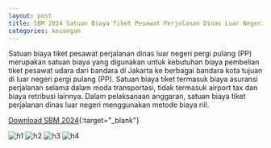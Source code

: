 ```yaml
---
layout: post
title: SBM 2024 Satuan Biaya Tiket Pesawat Perjalanan Dinas Luar Negeri Pergi Pulang (PP)
categories: keuangan
---
```


Satuan biaya tiket pesawat perjalanan dinas luar negeri pergi pulang (PP) merupakan satuan biaya yang digunakan untuk kebutuhan biaya pembelian tiket pesawat udara dari bandara di Jakarta ke berbagai bandara kota tujuan di luar negeri pergi pulang (PP). Satuan biaya tiket termasuk biaya asuransi perjalanan selama dalam moda transportasi, tidak termasuk airport tax dan biaya retribusi lainnya. Dalam pelaksanaan anggaran, satuan biaya tiket perjalanan dinas luar negeri menggunakan metode biaya riil.

[Download SBM 2024](https://jdih.kemenkeu.go.id/download/8be2507a-7c39-480f-b271-88e74e59e272/2023pmkeuangan049.pdf){:target="_blank"}

![h1](https://blogger.googleusercontent.com/img/b/R29vZ2xl/AVvXsEgUvoRvqI3UjqweCciZOeQlzAzwnLS5PhYSboZdm-i1LXOza_sNTEun89bzwgYjgEhkPmGOSMH1vd14SrYShu-vz5SkFRKwipKaZFQDxGij0ro2vV8M7Igh0OaVhANUDohbOWlPbOfwcQpGxZcYvER5agqYBvLvbosZ_fL3ed2h9huhlA/s1600/SBM_2024_2_Page_32.jpg)
![h2](https://blogger.googleusercontent.com/img/b/R29vZ2xl/AVvXsEgFFdoYKmMNxfOsSGAAAorKoVX3EHkP0hnMRZ9mmujLx9U8nSu5oRNll8FN7IdQRRXMUTBZ50dkrNRLsCgwDyr2YLEvskXQAz6HSpMvE8x9UY4Blowz4szxF_eZO56s2s_lBWXj6tIT0ihi8scqOe8y3W2DKVFy5hed4tHSktERVtGDWw/s1600/SBM_2024_2_Page_33.jpg)
![h3](https://blogger.googleusercontent.com/img/b/R29vZ2xl/AVvXsEgREY5XqEPE4-3LlEwTsoD419VGMibnkhkWwbUL_WsEM0ky2AAgLPjOYPTMtsxQ-PkfeJOFSHZQxDRgt_UJINEaAI2mWBukO1StvVdrpsg-owPr4hIWP3JCxQreg6df7y93Yrev3bgxtJgqGxdQNk3uXTS6WRcQ59i0RdhHgoivwZWTTw/s1600/SBM_2024_2_Page_34.jpg)
![h4](https://blogger.googleusercontent.com/img/b/R29vZ2xl/AVvXsEiwryYQnsH6ip4dtNSyyQcL_XXG1qR8eZ5YN1bGx0FE2GMQ9vqcaHXjXvni10Zyo0TCCi9y1Tb4k83wOhTohyjtWShMobVwpT3xarwx_miBLRx0qP1P7tvGJJL_C96JWTW1UN_nvS09J8_TxCI6Q_k1OjTs6X1d_JPgBagNLgt4R6ayhQ/s1600/SBM_2024_2_Page_35.jpg)